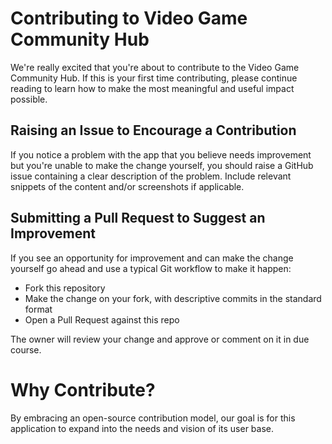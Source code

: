 # Contributing to Video Game Community Hub
We're really excited that you're about to contribute to the Video Game Community Hub. If this is your first time contributing, please continue reading to learn how to make the most meaningful and useful impact possible.

## Raising an Issue to Encourage a Contribution
If you notice a problem with the app that you believe needs improvement but you're unable to make the change yourself, you should raise a GitHub issue containing a clear description of the problem. Include relevant snippets of the content and/or screenshots if applicable.

## Submitting a Pull Request to Suggest an Improvement
If you see an opportunity for improvement and can make the change yourself go ahead and use a typical Git workflow to make it happen:
* Fork this repository
* Make the change on your fork, with descriptive commits in the standard format
* Open a Pull Request against this repo

The owner will review your change and approve or comment on it in due course.

# Why Contribute?
By embracing an open-source contribution model, our goal is for this application to expand into the needs and vision of its user base.

